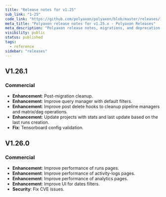 ```yaml
---
title: "Release notes for v1.25"
sub_link: "1-25"
code_link: "https://github.com/polyaxon/polyaxon/blob/master/releases/1-25.md"
meta_title: "Polyaxon release notes for v1.25.x - Polyaxon Releases"
meta_description: "Polyaxon release notes, migrations, and deprecation notes for v1.25.x."
visibility: public
status: published
tags:
  - reference
sidebar: "releases"
---
```



## V1.26.1

### Commercial

 * **Enhancement**: Post-migration cleanup.
 * **Enhancement**: Improve query manager with default filters.
 * **Enhancement**: Improve post delete hooks to cleanup pipeline managers and matrix/dag operations.
 * **Enhancement**: Update projects with stats and last update based on the last runs creation.
 * **Fix**: Tensorboard config validation.

## V1.26.0

### Commercial

  * **Enhancement**: Improve performance of runs pages.
  * **Enhancement**: Improve performance of activity-logs pages.
  * **Enhancement**: Improve performance of analytics pages.
  * **Enhancement**: Improve UI for dates filters.
  * **Security**: Fix CVE issues.
